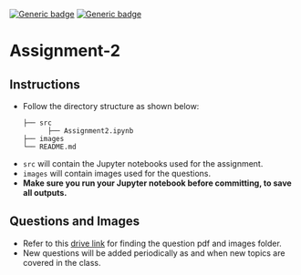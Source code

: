 [![Generic badge](https://img.shields.io/badge/DIP-Assignment:2-BLUE.svg)](https://shields.io/)
[![Generic badge](https://img.shields.io/badge/DUE-23:59hrs,07/10/2020-RED.svg)](https://shields.io/)

# Assignment-2

## Instructions
- Follow the directory structure as shown below: 
  ```
  ├── src           
        ├── Assignment2.ipynb
  ├── images    
  └── README.md
  ```
- `src` will contain the Jupyter notebooks used for the assignment.
- `images` will contain images used for the questions.
- **Make sure you run your Jupyter notebook before committing, to save all outputs.**

## Questions and Images
- Refer to this [drive link](https://drive.google.com/drive/folders/1Izj4ILnSGLLF_z4beHyjpzmodVMoGOkr?usp=sharing) for finding the question pdf and images folder.
- New questions will be added periodically as and when new topics are covered in the class.
